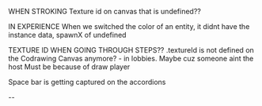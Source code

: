 WHEN STROKING
  Texture id on canvas that is undefined?? 

IN EXPERIENCE
  When we switched the color of an entity, it didnt have the instance data, spawnX of undefined

TEXTURE ID WHEN GOING THROUGH STEPS??
  .textureId is not defined on the Codrawing Canvas anymore? - in lobbies. Maybe cuz someone aint the host
  Must be because of draw player 

Space bar is getting captured on the accordions 

--

